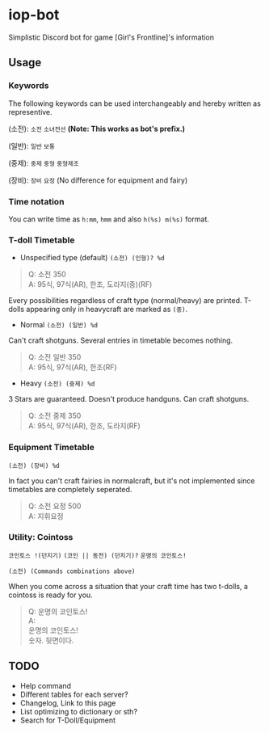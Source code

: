 # iop-bot
Simplistic Discord bot for game [Girl's Frontline]'s information

## Usage
### Keywords
The following keywords can be used interchangeably and hereby written as representive.

(소전): `소전` `소녀전선` **(Note: This works as bot's prefix.)**
  
(일반): `일반` `보통`

(중제): `중제` `중형` `중형제조`

(장비): `장비` `요정` (No difference for equipment and fairy)

### Time notation
You can write time as `h:mm`, `hmm` and also `h(%s) m(%s)` format.

### T-doll Timetable
- Unspecified type (default) `(소전) (인형)? %d`

> Q: 소전 350<br/>
> A: 95식, 97식(AR), 한조, 도라지(중)(RF)

Every possibilities regardless of craft type (normal/heavy) are printed.
T-dolls appearing only in heavycraft are marked as `(중)`.

- Normal `(소전) (일반) %d`

Can't craft shotguns. Several entries in timetable becomes nothing.

> Q: 소전 일반 350<br/>
> A: 95식, 97식(AR), 한조(RF)

- Heavy `(소전) (중제) %d`

3 Stars are guaranteed. Doesn't produce handguns. Can craft shotguns.

> Q: 소전 중제 350<br/>
> A: 95식, 97식(AR), 한조, 도라지(RF)

### Equipment Timetable
`(소전) (장비) %d`

In fact you can't craft fairies in normalcraft, but it's not implemented since timetables are completely seperated.

> Q: 소전 요정 500<br/>
> A: 지휘요정

### Utility: Cointoss
`코인토스 !(던지기)` `(코인 || 동전) (던지기)?` `운명의 코인토스!`

`(소전) (Commands combinations above)`

When you come across a situation that your craft time has two t-dolls, a cointoss is ready for you.

> Q: 운명의 코인토스!<br/>
> A:<br/>
> 운명의 코인토스!<br/>
> 숫자. 뒷면이다.

## TODO
- Help command
- Different tables for each server?
- Changelog, Link to this page
- List optimizing to dictionary or sth?
- Search for T-Doll/Equipment
